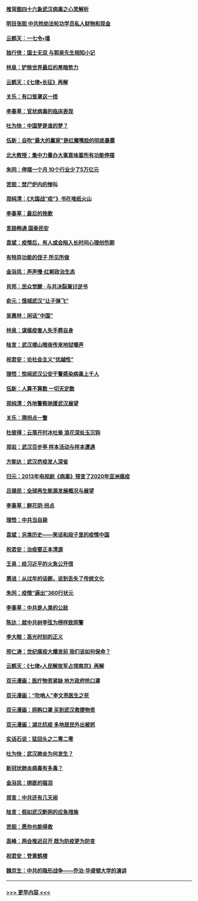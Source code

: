 #### [推背图四十六象武汉病毒之心灵解析](../pages/nsc993/n11911761.md?t=03031931) 
#### [明目张胆 中共抢劫法轮功学员私人财物和现金](../pages/nsc993/n11910262.md?t=03031931) 
#### [云鹤天：一七令▪墙](../pages/nsc993/n11910627.md?t=03031931) 
#### [独行侠：国士无双 与郭泉先生相知小记](../pages/nsc993/n11910613.md?t=03031931) 
#### [林泉：铲除世界最后的黑暗势力](../pages/nsc993/n11909320.md?t=03031931) 
#### [云鹤天：《七律▪长征》再解](../pages/nsc993/n11909327.md?t=03031931) 
#### [关乐：有口皆罩这一捂](../pages/nsc993/n11908393.md?t=03031931) 
#### [李春草：官状病毒的临床表现](../pages/nsc993/n11908339.md?t=03031931) 
#### [吐为快：中国梦是谁的梦？](../pages/nsc993/n11906564.md?t=03031931) 
#### [伍新：自吹“最大的赢家”是红魔嘴脸的彻底暴露](../pages/nsc993/n11906407.md?t=03031931) 
#### [北大教授：集中力量办大事意味着所有功能停摆](../pages/nsc993/n11904800.md?t=03031931) 
#### [朱同：停摆一个月 10个行业少了5万亿元](../pages/nsc993/n11904498.md?t=03031931) 
#### [苦胆：焚尸炉内的惨叫](../pages/nsc993/n11904479.md?t=03031931) 
#### [郑纯清：《大国战“疫”》书在堆纸火山](../pages/nsc993/n11904450.md?t=03031931) 
#### [李春草：最后的挽歌](../pages/nsc993/n11904441.md?t=03031931) 
#### [言路畅通 国泰民安](../pages/nsc993/n11904222.md?t=03031931) 
#### [袁斌：疫情后，有人或会陷入长时间心理创伤期](../pages/nsc993/n11901514.md?t=03031931) 
#### [有特异功能的侄子 所见所做](../pages/nsc993/n11901154.md?t=03031931) 
#### [金浴凤：声声慢‧红朝政治生态](../pages/nsc993/n11899553.md?t=03031931) 
#### [肖邦：民众觉醒 · 与共决裂兼讨逆书](../pages/nsc993/n11898435.md?t=03031931) 
#### [俞元：饿城武汉“让子弹飞”](../pages/nsc993/n11898344.md?t=03031931) 
#### [吴惠林：闲话“中国”](../pages/nsc993/n11898182.md?t=03031931) 
#### [林泉：谋瘟疫害人失手葬自身](../pages/nsc993/n11897892.md?t=03031931) 
#### [陆言：武汉楼山暗夜传来地狱嚎声](../pages/nsc993/n11897033.md?t=03031931) 
#### [祝君安：论社会主义“优越性”](../pages/nsc993/n11897005.md?t=03031931) 
#### [理悟：惊闻武汉公安干警感染病毒上千人](../pages/nsc993/n11896947.md?t=03031931) 
#### [伍新：人算不算数 一切天定数](../pages/nsc993/n11893372.md?t=03031931) 
#### [郑纯清：外地警察驰援武汉展望](../pages/nsc993/n11893115.md?t=03031931) 
#### [关乐：猜拐点一瞥](../pages/nsc993/n11893020.md?t=03031931) 
#### [杜彼得：云落开时冰吐鉴 浪花深处玉沉钩](../pages/nsc993/n11892107.md?t=03031931) 
#### [郑岩：武汉百步亭 样本活动与样本遭遇](../pages/nsc993/n11892310.md?t=03031931) 
#### [方能达：武汉疠疫发人深省](../pages/nsc993/n11891376.md?t=03031931) 
#### [归元：2013年电视剧《病毒》预言了2020年亚洲瘟疫](../pages/nsc993/n11891126.md?t=03031931) 
#### [吕锡民：全球再生能源发展概况与展望](../pages/nsc993/n11890613.md?t=03031931) 
#### [李春草：醉花阴·拐点](../pages/nsc993/n11890567.md?t=03031931) 
#### [理悟：中共当自毙](../pages/nsc993/n11890559.md?t=03031931) 
#### [袁斌：另类历史——笑话和段子里的疫情中国](../pages/nsc993/n11889243.md?t=03031931) 
#### [祝君安：治疫要正本清源](../pages/nsc993/n11889085.md?t=03031931) 
#### [王易：给习近平的火急公开信](../pages/nsc993/n11888225.md?t=03031931) 
#### [萧进：从过年的话题，说到丢失了传统文化](../pages/nsc993/n11887732.md?t=03031931) 
#### [朱同：疫情“逼出”360行状元](../pages/nsc993/n11887678.md?t=03031931) 
#### [李春草：中共是人类的公敌](../pages/nsc993/n11887656.md?t=03031931) 
#### [陈达：就中共树李弦为榜样致网警](../pages/nsc993/n11887625.md?t=03031931) 
#### [李大眼：高光时刻的正义](../pages/nsc993/n11887585.md?t=03031931) 
#### [邢仁涛：世纪瘟疫大爆发前 我们该如何保命？](../pages/nsc993/n11887535.md?t=03031931) 
#### [云鹤天：《七律▪人民解放军占领南京》再解](../pages/nsc993/n11887524.md?t=03031931) 
#### [双元漫画：医疗物资紧缺 地方政府抢口罩](../pages/nsc993/n11884744.md?t=03031931) 
#### [双元漫画：“吹哨人”李文亮医生之死](../pages/nsc993/n11884705.md?t=03031931) 
#### [双元漫画：网购口罩 买到武汉救援物资](../pages/nsc993/n11884670.md?t=03031931) 
#### [双元漫画：湖北抗疫 多地居民外出被抓](../pages/nsc993/n11884643.md?t=03031931) 
#### [实话石说：猛回头之二零二零](../pages/nsc993/n11883968.md?t=03031931) 
#### [吐为快：武汉肺炎为何发生？](../pages/nsc993/n11882180.md?t=03031931) 
#### [新冠状肺炎病毒有多毒？](../pages/nsc993/n11881790.md?t=03031931) 
#### [金浴凤：绑匪的猫泪](../pages/nsc993/n11880664.md?t=03031931) 
#### [郑言：中共还有几天闹](../pages/nsc993/n11880645.md?t=03031931) 
#### [陆言：假如武汉断网的应急措施](../pages/nsc993/n11880619.md?t=03031931) 
#### [苦胆：愿你也能得救](../pages/nsc993/n11880601.md?t=03031931) 
#### [高峰：两会推迟召开  既为防疫更为防变](../pages/nsc993/n11879977.md?t=03031931) 
#### [祝君安：登黄鹤楼](../pages/nsc993/n11880583.md?t=03031931) 
#### [魏京生：中共的隐形战争——乔治‧华盛顿大学的演讲](../pages/nsc993/n11879765.md?t=03031931) 

----
#### [ >>> 更早内容 <<< ](../indexes/nsc993-earlier.md)
